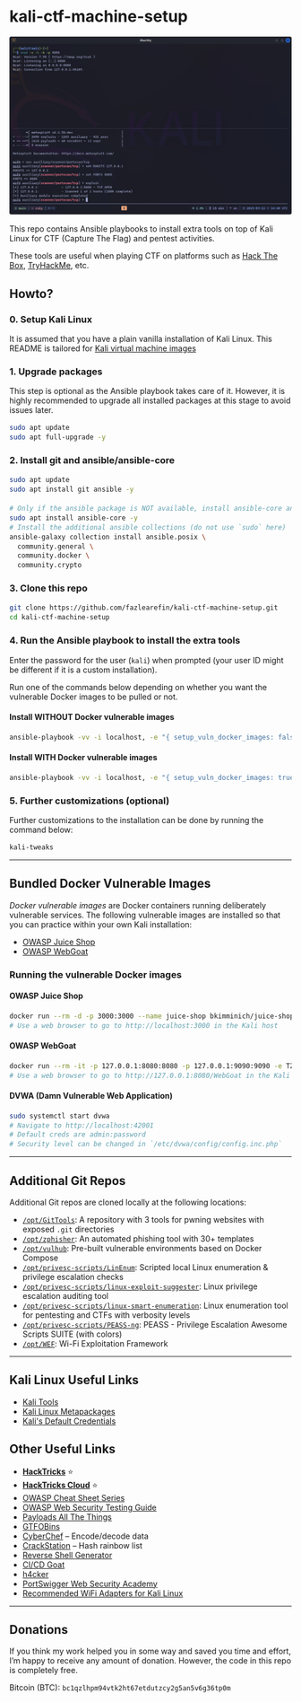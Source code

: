# kali-ctf-machine-setup

![screenshot](.images/screenshot.png)

This repo contains Ansible playbooks to install extra tools on top of Kali Linux for CTF (Capture The Flag) and pentest activities.

These tools are useful when playing CTF on platforms such as [Hack The Box](https://www.hackthebox.com/), [TryHackMe](https://tryhackme.com/), etc.

## Howto?

### 0. Setup Kali Linux

It is assumed that you have a plain vanilla installation of Kali Linux. This README is tailored for [Kali virtual machine images](https://www.kali.org/get-kali/#kali-virtual-machines)

### 1. Upgrade packages

This step is optional as the Ansible playbook takes care of it. However, it is highly recommended to upgrade all installed packages at this stage to avoid issues later.

```zsh
sudo apt update
sudo apt full-upgrade -y
```

### 2. Install git and ansible/ansible-core

```zsh
sudo apt update
sudo apt install git ansible -y

# Only if the ansible package is NOT available, install ansible-core and the required collections below
sudo apt install ansible-core -y
# Install the additional ansible collections (do not use `sudo` here)
ansible-galaxy collection install ansible.posix \
  community.general \
  community.docker \
  community.crypto
```

### 3. Clone this repo

```zsh
git clone https://github.com/fazlearefin/kali-ctf-machine-setup.git
cd kali-ctf-machine-setup
```

### 4. Run the Ansible playbook to install the extra tools

Enter the password for the user (`kali`) when prompted (your user ID might be different if it is a custom installation).

Run one of the commands below depending on whether you want the vulnerable Docker images to be pulled or not.

#### Install WITHOUT Docker vulnerable images

```zsh
ansible-playbook -vv -i localhost, -e "{ setup_vuln_docker_images: false }" -e "local_username=$(id -un)" -K main.yml
```

#### Install WITH Docker vulnerable images

```zsh
ansible-playbook -vv -i localhost, -e "{ setup_vuln_docker_images: true }" -e "local_username=$(id -un)" -K main.yml
```

### 5. Further customizations (optional)

Further customizations to the installation can be done by running the command below:

```zsh
kali-tweaks
```

---

## Bundled Docker Vulnerable Images

*Docker vulnerable images* are Docker containers running deliberately vulnerable services. The following vulnerable images are installed so that you can practice within your own Kali installation:

- [OWASP Juice Shop](https://owasp.org/www-project-juice-shop/)
- [OWASP WebGoat](https://owasp.org/www-project-webgoat/)

### Running the vulnerable Docker images

#### OWASP Juice Shop

```zsh
docker run --rm -d -p 3000:3000 --name juice-shop bkimminich/juice-shop
# Use a web browser to go to http://localhost:3000 in the Kali host
```

#### OWASP WebGoat

```zsh
docker run --rm -it -p 127.0.0.1:8080:8080 -p 127.0.0.1:9090:9090 -e TZ=UTC --name webgoat webgoat/webgoat
# Use a web browser to go to http://127.0.0.1:8080/WebGoat in the Kali host
```

#### DVWA (Damn Vulnerable Web Application)

```zsh
sudo systemctl start dvwa
# Navigate to http://localhost:42001
# Default creds are admin:password
# Security level can be changed in `/etc/dvwa/config/config.inc.php`
```

---

## Additional Git Repos

Additional Git repos are cloned locally at the following locations:

- [`/opt/GitTools`](https://github.com/internetwache/GitTools): A repository with 3 tools for pwning websites with exposed `.git` directories
- [`/opt/zphisher`](https://github.com/htr-tech/zphisher): An automated phishing tool with 30+ templates
- [`/opt/vulhub`](https://github.com/vulhub/vulhub): Pre-built vulnerable environments based on Docker Compose
- [`/opt/privesc-scripts/LinEnum`](https://github.com/rebootuser/LinEnum): Scripted local Linux enumeration & privilege escalation checks
- [`/opt/privesc-scripts/linux-exploit-suggester`](https://github.com/The-Z-Labs/linux-exploit-suggester): Linux privilege escalation auditing tool
- [`/opt/privesc-scripts/linux-smart-enumeration`](https://github.com/diego-treitos/linux-smart-enumeration): Linux enumeration tool for pentesting and CTFs with verbosity levels
- [`/opt/privesc-scripts/PEASS-ng`](https://github.com/carlospolop/PEASS-ng): PEASS - Privilege Escalation Awesome Scripts SUITE (with colors)
- [`/opt/WEF`](https://github.com/D3Ext/WEF): Wi-Fi Exploitation Framework

---

## Kali Linux Useful Links

- [Kali Tools](https://www.kali.org/tools/)
- [Kali Linux Metapackages](https://www.kali.org/tools/kali-meta/)
- [Kali's Default Credentials](https://www.kali.org/docs/introduction/default-credentials/)

## Other Useful Links

- **[HackTricks](https://book.hacktricks.xyz/)** ⭐
- **[HackTricks Cloud](https://cloud.hacktricks.xyz/)** ⭐
- [OWASP Cheat Sheet Series](https://cheatsheetseries.owasp.org/)
- [OWASP Web Security Testing Guide](https://owasp.org/www-project-web-security-testing-guide/latest/)
- [Payloads All The Things](https://swisskyrepo.github.io/PayloadsAllTheThings/)
- [GTFOBins](https://gtfobins.github.io/)
- [CyberChef](https://gchq.github.io/CyberChef/) – Encode/decode data
- [CrackStation](https://crackstation.net/) – Hash rainbow list
- [Reverse Shell Generator](https://www.revshells.com/)
- [CI/CD Goat](https://github.com/cider-security-research/cicd-goat)
- [h4cker](https://github.com/The-Art-of-Hacking/h4cker)
- [PortSwigger Web Security Academy](https://portswigger.net/web-security/all-materials)
- [Recommended WiFi Adapters for Kali Linux](https://github.com/morrownr/USB-WiFi/blob/main/home/Recommended_Adapters_for_Kali_Linux.md)

---

## Donations

If you think my work helped you in some way and saved you time and effort, I’m happy to receive any amount of donation. However, the code in this repo is completely free.

Bitcoin (BTC): `bc1qzlhpm94vtk2ht67etdutzcy2g5an5v6g36tp0m`
